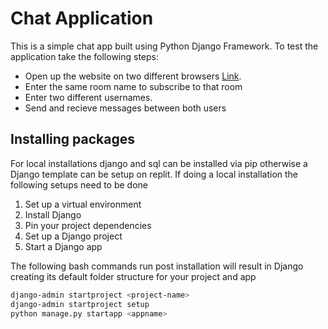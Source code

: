# Chat Application

This is a simple chat app built using Python Django Framework. To test the application take the following steps:
* Open up the website on two different browsers [Link](https://replit.com/@Julius777/ChatApp).
* Enter the same room name to subscribe to that room
* Enter two different usernames.
* Send and recieve messages between both users

## Installing packages
For local installations django and sql can be installed via pip otherwise a Django template can be setup on replit.
If doing a local installation the following setups need to be done
1. Set up a virtual environment
2. Install Django
3. Pin your project dependencies
4. Set up a Django project
5. Start a Django app

The following bash commands run post installation will result in Django creating its default folder structure for your project and app
```bash
django-admin startproject <project-name>
django-admin startproject setup
python manage.py startapp <appname>
```
